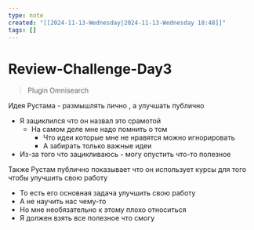 ```yaml
---
type: note
created: "[[2024-11-13-Wednesday|2024-11-13-Wednesday 18:48]]"
tags: []
---
```

#  Review-Challenge-Day3

> Plugin Omnisearch

Идея Рустама - размышлять лично , а улучшать публично
- Я зациклился что он назвал это срамотой
	- На самом деле мне надо помнить о том
		- Что идеи которые мне не нравятся можно игнорировать
		- А забирать только важные идеи
- Из-за того что зацикливаюсь - могу опустить что-то полезное

Также Рустам публично показывает что он использует курсы для того чтобы улучшить свою работу
- То есть его основная задача улучшить свою работу
- А не научить нас чему-то
- Но мне необязательно к этому плохо относиться
- Я должен взять все полезное что смогу